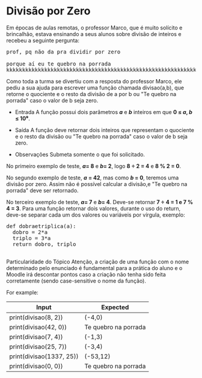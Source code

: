 # Divisão por Zero
Em épocas de aulas remotas, o professor Marco, que é muito solícito e brincalhão, estava ensinando a seus alunos sobre divisão de inteiros e recebeu a seguinte pergunta:

<pre>prof, pq não da pra dividir por zero

porque aí eu te quebro na porrada
kkkkkkkkkkkkkkkkkkkkkkkkkkkkkkkkkkkkkkkkkkkkkkkkkkkkkkkkkkkkkkkkkkkkkkkkkk</pre>

Como toda a turma se divertiu com a resposta do professor Marco, ele pediu a sua ajuda para escrever uma função chamada divisao(a,b), que retorne o quociente e o resto da divisão de a por b ou "Te quebro na porrada" caso o valor de b seja zero.



* Entrada
A função possui dois parâmetros **_a_** e **_b_** inteiros em que **0 ≤ _a_, _b_ ≤ 10⁹**.



* Saída
A função deve retornar dois inteiros que representam o quociente e o resto da divisão ou "Te quebro na porrada" caso o valor de b seja zero.


* Observações
Submeta somente o que foi solicitado.

No primeiro exemplo de teste, **_a_= 8** e **_b_= 2**, logo **8 ÷ 2 = 4** e  **8 % 2 = 0**.

No segundo exemplo de teste, **_a_** **= 42**, mas como **_b_ = 0**, teremos uma divisão por zero. Assim não é possível calcular a divisão,e "Te quebro na porrada" deve ser retornado.

No terceiro exemplo de teste, **_a_= 7** e **_b_= 4**. Deve-se retornar **7 ÷ 4 = 1 e 7 % 4 = 3**.
Para uma função retornar dois valores, durante o uso do return, deve-se separar cada um dos valores ou variáveis por vírgula, exemplo:

<pre>
def dobraetriplica(a):
  dobro = 2*a
  triplo = 3*a
  return dobro, triplo
  </pre>

Particularidade do Tópico
Atenção, a criação de uma função com o nome determinado pelo enunciado é fundamental para a prática do aluno e o Moodle irá descontar pontos caso a criação não tenha sido feita corretamente (sendo case-sensitive o nome da função).


For example:

Input|Expected
-----|--------
print(divisao(8, 2))|(-4,0)
print(divisao(42, 0))|Te quebro na porrada
print(divisao(7, 4))|(-1,3)
print(divisao(25, 7))|(-3,4)
print(divisao(1337, 25))|(-53,12)
print(divisao(0, 0))|Te quebro na porrada
